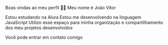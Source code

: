 Boas vindas ao meu perfil 💙💙
Meu nome é João Vitor

Estou estudando na Alura
Estou me desenvolvendo na linguagem JavaScript
Utilizo esse espaço para minha organização e compartilhamento dos meu projetos desenvolvidos

Você pode entrar em contato comigo 
[](00001081756305sp@al.educacao.sp.gov.br)
